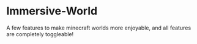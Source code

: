 # Immersive-World
A few features to make minecraft worlds more enjoyable, and all features are completely toggleable!

